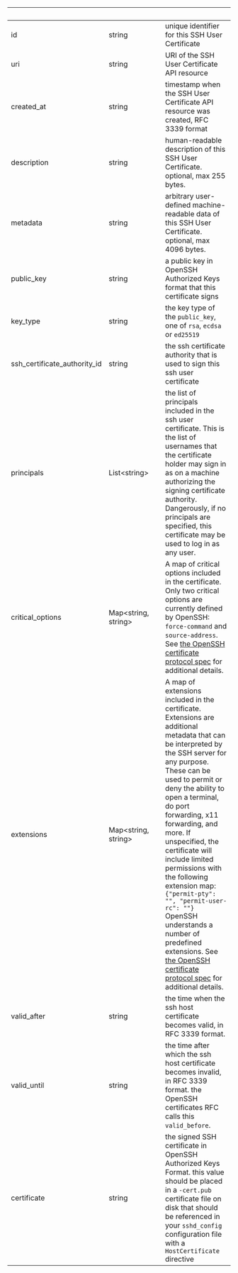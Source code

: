 
|&nbsp;|&nbsp;|&nbsp;|&nbsp;|
|---|---|---|---|
| id | string | | unique identifier for this SSH User Certificate |
| uri | string | | URI of the SSH User Certificate API resource |
| created_at | string | | timestamp when the SSH User Certificate API resource was created, RFC 3339 format |
| description | string | | human-readable description of this SSH User Certificate. optional, max 255 bytes. |
| metadata | string | | arbitrary user-defined machine-readable data of this SSH User Certificate. optional, max 4096 bytes. |
| public_key | string | | a public key in OpenSSH Authorized Keys format that this certificate signs |
| key_type | string | | the key type of the `public_key`, one of `rsa`, `ecdsa` or `ed25519` |
| ssh_certificate_authority_id | string | | the ssh certificate authority that is used to sign this ssh user certificate |
| principals | List&lt;string&gt; | | the list of principals included in the ssh user certificate. This is the list of usernames that the certificate holder may sign in as on a machine authorizing the signing certificate authority. Dangerously, if no principals are specified, this certificate may be used to log in as any user. |
| critical_options | Map&lt;string, string&gt; | | A map of critical options included in the certificate. Only two critical options are currently defined by OpenSSH: `force-command` and `source-address`. See [the OpenSSH certificate protocol spec](https://github.com/openssh/openssh-portable/blob/master/PROTOCOL.certkeys) for additional details. |
| extensions | Map&lt;string, string&gt; | | A map of extensions included in the certificate. Extensions are additional metadata that can be interpreted by the SSH server for any purpose. These can be used to permit or deny the ability to open a terminal, do port forwarding, x11 forwarding, and more. If unspecified, the certificate will include limited permissions with the following extension map: `{"permit-pty": "", "permit-user-rc": ""}` OpenSSH understands a number of predefined extensions. See [the OpenSSH certificate protocol spec](https://github.com/openssh/openssh-portable/blob/master/PROTOCOL.certkeys) for additional details. |
| valid_after | string | | the time when the ssh host certificate becomes valid, in RFC 3339 format. |
| valid_until | string | | the time after which the ssh host certificate becomes invalid, in RFC 3339 format. the OpenSSH certificates RFC calls this `valid_before`. |
| certificate | string | | the signed SSH certificate in OpenSSH Authorized Keys Format. this value should be placed in a `-cert.pub` certificate file on disk that should be referenced in your `sshd_config` configuration file with a `HostCertificate` directive |